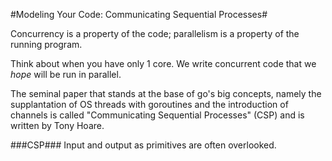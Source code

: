 #Modeling Your Code: Communicating Sequential Processes#

Concurrency is a property of the code; parallelism is a property of the running program.

Think about when you have only 1 core. We write concurrent code that we *hope* will be run in parallel.

The seminal paper that stands at the base of go's big concepts, namely the supplantation of OS threads with goroutines and the introduction of channels is called "Communicating Sequential Processes" (CSP) and is written by Tony Hoare.

###CSP###
Input and output as primitives are often overlooked.

